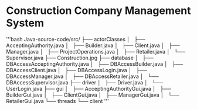# Construction Company Management System

'''bash
Java-source-code/src/
├── actorClasses
│   ├── AcceptingAuthority.java
│   ├── Builder.java
│   ├── Client.java
│   ├── Manager.java
│   ├── ProjectOperations.java
│   ├── Retailer.java
│   └── Supervisor.java
├── Construction.jpg
├── database
│   ├── DBAccessAcceptingAuthority.java
│   ├── DBAccessBuilder.java
│   ├── DBAccessClient.java
│   ├── DBAccessLogin.java
│   ├── DBAccessManager.java
│   ├── DBAccessRetailer.java
│   └── DBAccessSupervisor.java
├── driver
│   ├── Driver.java
│   └── UserLogin.java
├── gui
│   ├── AcceptingAuthorityGui.java
│   ├── BuilderGui.java
│   ├── ClientGui.java
│   ├── ManagerGui.java
│   └── RetailerGui.java
└── threads
    └── client
'''
